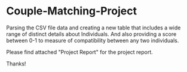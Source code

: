 # Couple-Matching-Project
Parsing the CSV file data and creating a new table that includes a wide range of distinct details about Individuals. 
And also providing a score between 0-1 to measure of compatibility between any two individuals.

Please find attached "Project Report" for the project report.

Thanks!
